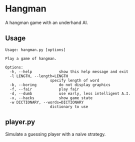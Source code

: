 Hangman
=========

A hangman game with an underhand AI.

Usage
-------
	Usage: hangman.py [options]

	Play a game of hangman.

	Options:
	  -h, --help            show this help message and exit
	  -l LENGTH, --length=LENGTH
		                specify length of word
	  -b, --boring          do not display graphics
	  -f, --fair            play fair
	  -d, --dumb            use early, less intelligent A.I.
	  -x, --hacks           show game state
	  -w DICTIONARY, --words=DICTIONARY
		                dictionary to use

player.py
-------

Simulate a guessing player with a naive strategy.
